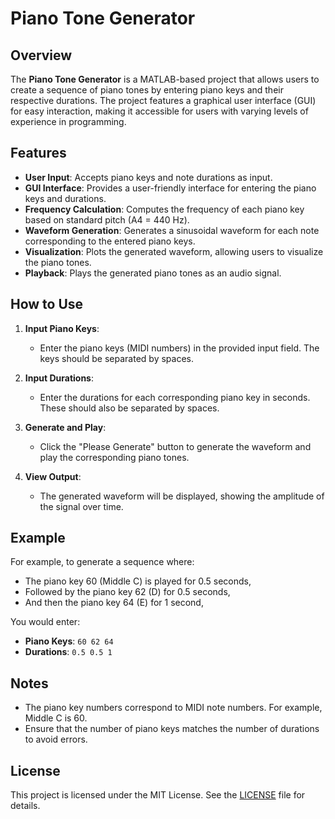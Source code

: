 
# Piano Tone Generator

## Overview

The **Piano Tone Generator** is a MATLAB-based project that allows users to create a sequence of piano tones by entering piano keys and their respective durations. The project features a graphical user interface (GUI) for easy interaction, making it accessible for users with varying levels of experience in programming.

## Features

- **User Input**: Accepts piano keys and note durations as input.
- **GUI Interface**: Provides a user-friendly interface for entering the piano keys and durations.
- **Frequency Calculation**: Computes the frequency of each piano key based on standard pitch (A4 = 440 Hz).
- **Waveform Generation**: Generates a sinusoidal waveform for each note corresponding to the entered piano keys.
- **Visualization**: Plots the generated waveform, allowing users to visualize the piano tones.
- **Playback**: Plays the generated piano tones as an audio signal.

## How to Use

1. **Input Piano Keys**:
   - Enter the piano keys (MIDI numbers) in the provided input field. The keys should be separated by spaces.
   
2. **Input Durations**:
   - Enter the durations for each corresponding piano key in seconds. These should also be separated by spaces.

3. **Generate and Play**:
   - Click the "Please Generate" button to generate the waveform and play the corresponding piano tones.

4. **View Output**:
   - The generated waveform will be displayed, showing the amplitude of the signal over time.

## Example

For example, to generate a sequence where:
- The piano key 60 (Middle C) is played for 0.5 seconds,
- Followed by the piano key 62 (D) for 0.5 seconds,
- And then the piano key 64 (E) for 1 second,

You would enter:
- **Piano Keys**: `60 62 64`
- **Durations**: `0.5 0.5 1`

## Notes

- The piano key numbers correspond to MIDI note numbers. For example, Middle C is 60.
- Ensure that the number of piano keys matches the number of durations to avoid errors.

## License

This project is licensed under the MIT License. See the [LICENSE](LICENSE) file for details.

